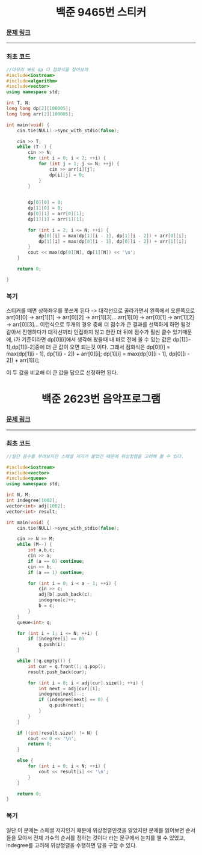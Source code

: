 <h1 align = "center">백준 9465번 스티커</h1>

### [문제 링크](https://www.acmicpc.net/problem/9465 "스티커")
---

### 최초 코드

```cpp
//아무리 봐도 dp 다 점화식을 찾아보자
#include<iostream>
#include<algorithm>
#include<vector>
using namespace std;

int T, N;
long long dp[2][100005];
long long arr[2][100005];

int main(void) {
	cin.tie(NULL)->sync_with_stdio(false);

	cin >> T;
	while (T--) {
		cin >> N;
		for (int i = 0; i < 2; ++i) {
			for (int j = 1; j <= N; ++j) {
				cin >> arr[i][j];
				dp[i][j] = 0;
			}
		}
		

		dp[0][0] = 0;
		dp[1][0] = 0;
		dp[0][1] = arr[0][1];
		dp[1][1] = arr[1][1];

		for (int i = 2; i <= N; ++i) {
			dp[0][i] = max(dp[1][i - 1], dp[1][i - 2]) + arr[0][i];
			dp[1][i] = max(dp[0][i - 1], dp[0][i - 2]) + arr[1][i];
		}
		cout << max(dp[0][N], dp[1][N]) << '\n';
	}

	return 0;

}
```

### 복기
스티커를 떼면 상하좌우를 못쓰게 된다 -> 대각선으로 골라가면서 왼쪽에서 오른쪽으로 
 arr[0][0] -> arr[1][1] -> arr[0][2] -> arr[1][3]...
 arr[1][0] -> arr[0][1] -> arr[1][2] -> arr[0][3]... 이런식으로 두개의 경우 중에 더 점수가 큰 결과를 선택하게 하면 될것 같아서 진행하다가 대각선끼리 인접하지 않고 한칸 더 뒤에 점수가 훨씬 클수 있기때문에, i가 기준이라면 dp[0][i]에서 생각해 봤을때 내 바로 전에 올 수 있는 값은 dp[1][i-1],dp[1][i-2]중에 더 큰 값이 오면 되는것 이다. 그래서 점화식은 
dp[0][i] = max(dp[1][i - 1], dp[1][i - 2]) + arr[0][i];
dp[1][i] = max(dp[0][i - 1], dp[0][i - 2]) + arr[1][i];

이 두 값을 비교해 더 큰 값을 답으로 선정하면 된다.

<h1 align = "center">백준 2623번 음악프로그램</h1>

### [문제 링크](https://www.acmicpc.net/problem/2623 "음악프로그램")
---

### 최초 코드

```cpp
//일단 꼼수를 부려보자면 스페셜 저지가 붙었긴 때문에 위상정렬을 고려해 볼 수 있다.

#include<iostream>
#include<vector>
#include<queue>
using namespace std;

int N, M;
int indegree[1002];
vector<int> adj[1002];
vector<int> result;

int main(void) {
	cin.tie(NULL)->sync_with_stdio(false);

	cin >> N >> M;
	while (M--) {
		int a,b,c;
		cin >> a;
		if (a == 0) continue;
		cin >> b;
		if (a == 1) continue;

		for (int i = 0; i < a - 1; ++i) {
			cin >> c;
			adj[b].push_back(c);
			indegree[c]++;
			b = c;
		}
	}
	queue<int> q;

	for (int i = 1; i <= N; ++i) {
		if (indegree[i] == 0)
			q.push(i);
	}

	while (!q.empty()) {
		int cur = q.front(); q.pop();
		result.push_back(cur);

		for (int i = 0; i < adj[cur].size(); ++i) {
			int next = adj[cur][i];
			indegree[next]--;
			if (indegree[next] == 0) {
				q.push(next);
			}
		}
	}

	if ((int)result.size() != N) {
		cout << 0 << '\n';
		return 0;
	}

	else {
		for (int i = 0; i < N; ++i) {
			cout << result[i] << '\n';
		}
	}

	return 0;
}
```

### 복기
일단 이 문제는 스페셜 저지인거 때문에 위상정렬인것을 알았지만 문제를 읽어보면 순서들을 모아서 전체 가수의 순서를 정하는 것이다 라는 문구에서 눈치를 챌 수 있었고, indegree를 고려해 위상정렬을 수행하면 답을 구할 수 있다.

